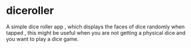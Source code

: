 # diceroller

A simple dice roller app , which displays the faces of dice randomly when tapped , this might be useful when you are not getting a physical dice and you want to play a dice game.
